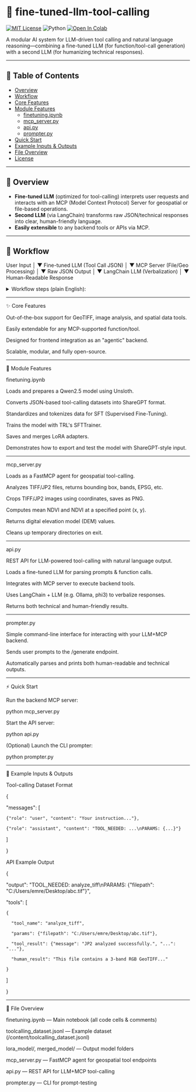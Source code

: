 # 🚀 fine-tuned-llm-tool-calling

[![MIT License](https://img.shields.io/badge/License-MIT-green.svg)](LICENSE)
![Python](https://img.shields.io/badge/python-3.8%2B-blue)
[![Open In Colab](https://colab.research.google.com/assets/colab-badge.svg)](https://colab.research.google.com/drive/1CbHv3SRTTfvC9bH0DOux15Vt9WrH_VfL)

A modular AI system for LLM-driven tool calling and natural language reasoning—combining a fine-tuned LLM (for function/tool-call generation) with a second LLM (for humanizing technical responses).

---

## 📑 Table of Contents

- [Overview](#overview)
- [Workflow](#workflow)
- [Core Features](#core-features)
- [Module Features](#module-features)
  - [finetuning.ipynb](#finetuningipynb)
  - [mcp_server.py](#mcp_serverpy)
  - [api.py](#apipy)
  - [prompter.py](#prompterpy)
- [Quick Start](#quick-start)
- [Example Inputs & Outputs](#example-inputs--outputs)
- [File Overview](#file-overview)
- [License](#license)

---

## 🧩 Overview

- **Fine-tuned LLM** (optimized for tool-calling) interprets user requests and interacts with an MCP (Model Context Protocol) Server for geospatial or file-based operations.
- **Second LLM** (via LangChain) transforms raw JSON/technical responses into clear, human-friendly language.
- **Easily extensible** to any backend tools or APIs via MCP.

---

## 🔄 Workflow

User Input
   │
   ▼
Fine-tuned LLM (Tool Call JSON)
   │
   ▼
MCP Server (File/Geo Processing)
   │
   ▼
Raw JSON Output
   │
   ▼
LangChain LLM (Verbalization)
   │
   ▼
Human-Readable Response

<details> <summary>Workflow steps (plain English):</summary>
  
User input → Fine-tuned LLM generates tool-call JSON.

JSON is executed on the MCP Server (e.g., file analysis, cropping, NDVI calculation).

Raw output is converted to human-readable text by a second LLM (LangChain).

Result is delivered as clear, actionable feedback.

</details>

---
✨ Core Features

Out-of-the-box support for GeoTIFF, image analysis, and spatial data tools.

Easily extendable for any MCP-supported function/tool.

Designed for frontend integration as an "agentic" backend.

Scalable, modular, and fully open-source.

---
🧰 Module Features

finetuning.ipynb

Loads and prepares a Qwen2.5 model using Unsloth.

Converts JSON-based tool-calling datasets into ShareGPT format.

Standardizes and tokenizes data for SFT (Supervised Fine-Tuning).

Trains the model with TRL's SFTTrainer.

Saves and merges LoRA adapters.

Demonstrates how to export and test the model with ShareGPT-style input.

-----
mcp_server.py

Loads as a FastMCP agent for geospatial tool-calling.

Analyzes TIFF/JP2 files, returns bounding box, bands, EPSG, etc.

Crops TIFF/JP2 images using coordinates, saves as PNG.

Computes mean NDVI and NDVI at a specified point (x, y).

Returns digital elevation model (DEM) values.

Cleans up temporary directories on exit.

---
api.py

REST API for LLM-powered tool-calling with natural language output.

Loads a fine-tuned LLM for parsing prompts & function calls.

Integrates with MCP server to execute backend tools.

Uses LangChain + LLM (e.g. Ollama, phi3) to verbalize responses.

Returns both technical and human-friendly results.

---
prompter.py

Simple command-line interface for interacting with your LLM+MCP backend.

Sends user prompts to the /generate endpoint.

Automatically parses and prints both human-readable and technical outputs.

---
⚡ Quick Start

Run the backend MCP server:

python mcp_server.py


Start the API server:

python api.py


(Optional) Launch the CLI prompter:

python prompter.py


---
📝 Example Inputs & Outputs

Tool-calling Dataset Format

{

  "messages": [
  
    {"role": "user", "content": "Your instruction..."},
    
    {"role": "assistant", "content": "TOOL_NEEDED: ...\nPARAMS: {...}"}
    
  ]
  
}


API Example Output

{

  "output": "TOOL_NEEDED: analyze_tiff\nPARAMS: {\"filepath\": \"C:/Users/emre/Desktop/abc.tif\"}",
  
  "tools": [
  
    {
    
      "tool_name": "analyze_tiff",
      
      "params": {"filepath": "C:/Users/emre/Desktop/abc.tif"},
      
      "tool_result": {"message": "JP2 analyzed successfully.", "...": "..."},
      
      "human_result": "This file contains a 3-band RGB GeoTIFF..."
      
    }
    
  ]
  
}


---
📁 File Overview

finetuning.ipynb — Main notebook (all code cells & comments)

toolcalling_dataset.jsonl — Example dataset (/content/toolcalling_dataset.jsonl)

lora_model/, merged_model/ — Output model folders

mcp_server.py — FastMCP agent for geospatial tool endpoints

api.py — REST API for LLM+MCP tool-calling

prompter.py — CLI for prompt-testing
